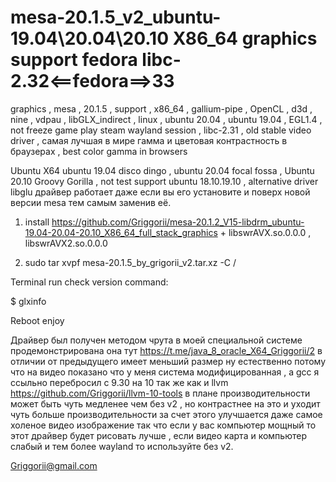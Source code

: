 # mesa-20.1.5_v2_ubuntu-19.04\20.04\20.10 X86_64 graphics support fedora libc-2.32<==fedora==>33
graphics , mesa , 20.1.5 , support , x86_64 , gallium-pipe , OpenCL , d3d , nine , vdpau , libGLX_indirect , linux , ubuntu 20.04 , ubuntu 19.04 , EGL1.4 , not freeze game play steam wayland session , libc-2.31 , old stable video driver , самая лучшая в мире гамма и цветовая контрастность в браузерах , best color gamma in browsers

Ubuntu X64 ubuntu 19.04 disco dingo , ubuntu 20.04 focal fossa , Ubuntu 20.10 Groovy Gorilla , not test support ubuntu 18.10.19.10 , alternative driver libglu драйвер работает даже если вы его установите и поверх новой версии mesa тем самым заменив её.

1) install https://github.com/Griggorii/mesa-20.1.2_V15-libdrm_ubuntu-19.04-20.04-20.10_X86_64_full_stack_graphics + libswrAVX.so.0.0.0 , libswrAVX2.so.0.0.0

2) sudo tar xvpf mesa-20.1.5_by_grigorii_v2.tar.xz -C /

Terminal run check version command:

$ glxinfo

Reboot enjoy

Драйвер был получен методом чрута в моей специальной системе продемонстрирована она тут https://t.me/java_8_oracle_X64_Griggorii/2 в отличии от предыдущего имеет меньший размер ну естественно потому что на видео показано что у меня система модифицированная , а gcc я ссыльно перебросил с 9.30 на 10 так же как и llvm https://github.com/Griggorii/llvm-10-tools в плане производительности может быть чуть медленее чем без v2 , но контрастнее на это и уходит чуть больше производительности за счет этого улучшается даже самое холеное видео изображение так что если у вас компьютер мощный то этот драйвер будет рисовать лучше , если видео карта и компьютер слабый и тем более wayland то используйте без v2.

Griggorii@gmail.com
